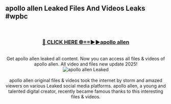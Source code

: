 ## apollo allen Leaked Files And Videos Leaks #wpbc
<br>
<div align="center">
<h3><a href="https://watchclip.my.id/apollo allen" rel="nofollow">🔴 CLICK HERE 🌐==►►apollo allen</a></h3>
<br>
Get apollo allen leaked all content. Now you can access all files & videos of apollo allen. All video and files new update 2025!
<br>
<a href="https://watchclip.my.id/apollo allen" rel="nofollow" data-target="animated-image.originalLink"><img src="https://i.ibb.co.com/WyWwxjT/player-gif2.gif" alt="apollo allen Leaked" style="max-width: 100%; display: inline-block;" data-target="animated-image.originalImage"></a>
<br><br>
apollo allen original files & videos took the internet by storm and amazed viewers on various Leaked social media platforms. apollo allen, a young and talented digital creator, recently became famous thanks to this interesting files & videos.
</div>
<br>